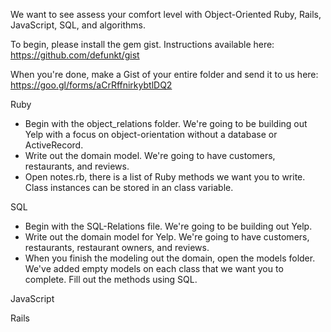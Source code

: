 We want to see assess your comfort level with Object-Oriented Ruby, Rails, JavaScript, SQL, and algorithms.

To begin, please install the gem gist. Instructions available here: https://github.com/defunkt/gist

When you're done, make a Gist of your entire folder and send it to us here: https://goo.gl/forms/aCrRffnirkybtlDQ2


Ruby
- Begin with the object_relations folder. We're going to be building out Yelp with a focus on object-orientation without a database or ActiveRecord.
- Write out the domain model. We're going to have customers, restaurants, and reviews.
- Open notes.rb, there is a list of Ruby methods we want you to write. Class instances can be stored in an class variable.


SQL
- Begin with the SQL-Relations file. We're going to be building out Yelp.
- Write out the domain model for Yelp. We're going to have customers, restaurants, restaurant owners, and reviews.
- When you finish the modeling out the domain, open the models folder. We've added empty models on each class that we want you to complete. Fill out the methods using SQL.


JavaScript

Rails
